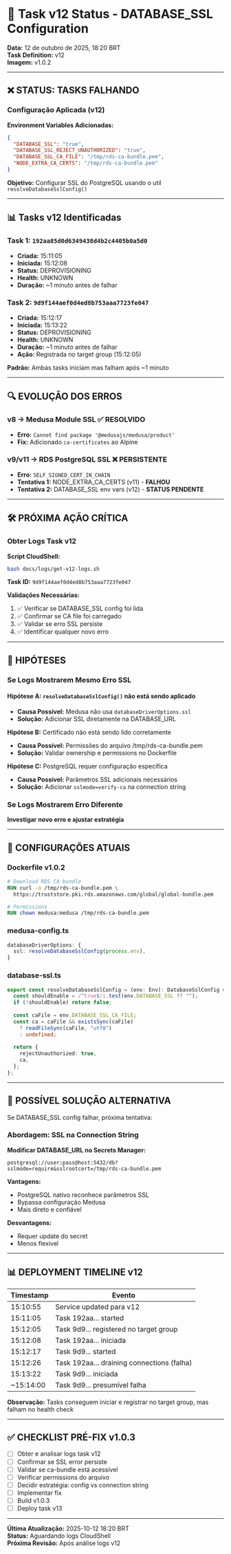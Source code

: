 # 🎯 Task v12 Status - DATABASE_SSL Configuration

**Data:** 12 de outubro de 2025, 18:20 BRT  
**Task Definition:** v12  
**Imagem:** v1.0.2  

---

## ❌ STATUS: TASKS FALHANDO

### Configuração Aplicada (v12)

**Environment Variables Adicionadas:**

```json
{
  "DATABASE_SSL": "true",
  "DATABASE_SSL_REJECT_UNAUTHORIZED": "true",
  "DATABASE_SSL_CA_FILE": "/tmp/rds-ca-bundle.pem",
  "NODE_EXTRA_CA_CERTS": "/tmp/rds-ca-bundle.pem"
}
```

**Objetivo:** Configurar SSL do PostgreSQL usando o util `resolveDatabaseSslConfig()`

---

## 📊 Tasks v12 Identificadas

### Task 1: `192aa85d0d6349438d4b2c4405b0a5d0`

- **Criada:** 15:11:05
- **Iniciada:** 15:12:08
- **Status:** DEPROVISIONING
- **Health:** UNKNOWN
- **Duração:** ~1 minuto antes de falhar

### Task 2: `9d9f144aef0d4ed8b753aaa7723fe047`

- **Criada:** 15:12:17
- **Iniciada:** 15:13:22
- **Status:** DEPROVISIONING
- **Health:** UNKNOWN
- **Duração:** ~1 minuto antes de falhar
- **Ação:** Registrada no target group (15:12:05)

**Padrão:** Ambas tasks iniciam mas falham após ~1 minuto

---

## 🔍 EVOLUÇÃO DOS ERROS

### v8 → Medusa Module SSL ✅ RESOLVIDO

- **Erro:** `Cannot find package '@medusajs/medusa/product'`
- **Fix:** Adicionado `ca-certificates` ao Alpine

### v9/v11 → RDS PostgreSQL SSL ❌ PERSISTENTE

- **Erro:** `SELF_SIGNED_CERT_IN_CHAIN`
- **Tentativa 1:** NODE_EXTRA_CA_CERTS (v11) - **FALHOU**
- **Tentativa 2:** DATABASE_SSL env vars (v12) - **STATUS PENDENTE**

---

## 🛠️ PRÓXIMA AÇÃO CRÍTICA

### Obter Logs Task v12

**Script CloudShell:**

```bash
bash docs/logs/get-v12-logs.sh
```

**Task ID:** `9d9f144aef0d4ed8b753aaa7723fe047`

**Validações Necessárias:**

1. ✅ Verificar se DATABASE_SSL config foi lida
2. ✅ Confirmar se CA file foi carregado
3. ✅ Validar se erro SSL persiste
4. ✅ Identificar qualquer novo erro

---

## 🤔 HIPÓTESES

### Se Logs Mostrarem Mesmo Erro SSL

#### Hipótese A: `resolveDatabaseSslConfig()` não está sendo aplicado

- **Causa Possível:** Medusa não usa `databaseDriverOptions.ssl`
- **Solução:** Adicionar SSL diretamente na DATABASE_URL

**Hipótese B:** Certificado não está sendo lido corretamente

- **Causa Possível:** Permissões do arquivo /tmp/rds-ca-bundle.pem
- **Solução:** Validar ownership e permissions no Dockerfile

**Hipótese C:** PostgreSQL requer configuração específica

- **Causa Possível:** Parâmetros SSL adicionais necessários
- **Solução:** Adicionar `sslmode=verify-ca` na connection string

### Se Logs Mostrarem Erro Diferente

**Investigar novo erro e ajustar estratégia**

---

## 📝 CONFIGURAÇÕES ATUAIS

### Dockerfile v1.0.2

```dockerfile
# Download RDS CA bundle
RUN curl -o /tmp/rds-ca-bundle.pem \
  https://truststore.pki.rds.amazonaws.com/global/global-bundle.pem

# Permissions
RUN chown medusa:medusa /tmp/rds-ca-bundle.pem
```

### medusa-config.ts

```typescript
databaseDriverOptions: {
  ssl: resolveDatabaseSslConfig(process.env),
}
```

### database-ssl.ts

```typescript
export const resolveDatabaseSslConfig = (env: Env): DatabaseSslConfig => {
  const shouldEnable = /^true$/i.test(env.DATABASE_SSL ?? "");
  if (!shouldEnable) return false;
  
  const caFile = env.DATABASE_SSL_CA_FILE;
  const ca = caFile && existsSync(caFile) 
    ? readFileSync(caFile, "utf8") 
    : undefined;
  
  return {
    rejectUnauthorized: true,
    ca,
  };
};
```

---

## 🚨 POSSÍVEL SOLUÇÃO ALTERNATIVA

Se DATABASE_SSL config falhar, próxima tentativa:

### Abordagem: SSL na Connection String

**Modificar DATABASE_URL no Secrets Manager:**

```tsx
postgresql://user:pass@host:5432/db?sslmode=require&sslrootcert=/tmp/rds-ca-bundle.pem
```

**Vantagens:**

- PostgreSQL nativo reconhece parâmetros SSL
- Bypassa configuração Medusa
- Mais direto e confiável

**Desvantagens:**

- Requer update do secret
- Menos flexível

---

## 📊 DEPLOYMENT TIMELINE v12

| Timestamp | Evento |
|-----------|--------|
| 15:10:55 | Service updated para v12 |
| 15:11:05 | Task 192aa... started |
| 15:12:05 | Task 9d9... registered no target group |
| 15:12:08 | Task 192aa... iniciada |
| 15:12:17 | Task 9d9... started |
| 15:12:26 | Task 192aa... draining connections (falha) |
| 15:13:22 | Task 9d9... iniciada |
| ~15:14:00 | Task 9d9... presumível falha |

**Observação:** Tasks conseguem iniciar e registrar no target group, mas falham no health check

---

## ✅ CHECKLIST PRÉ-FIX v1.0.3

- [ ] Obter e analisar logs task v12
- [ ] Confirmar se SSL error persiste
- [ ] Validar se ca-bundle está acessível
- [ ] Verificar permissions do arquivo
- [ ] Decidir estratégia: config vs connection string
- [ ] Implementar fix
- [ ] Build v1.0.3
- [ ] Deploy task v13

---

**Última Atualização:** 2025-10-12 18:20 BRT  
**Status:** Aguardando logs CloudShell  
**Próxima Revisão:** Após análise logs v12

